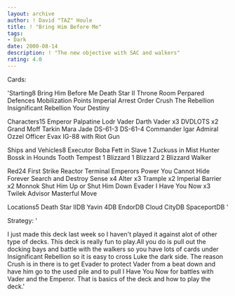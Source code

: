 ```yaml
---
layout: archive
author: ! David "TAZ" Houle
title: ! "Bring Him Before Me"
tags:
- Dark
date: 2000-08-14
description: ! "The new objective with SAC and walkers"
rating: 4.0
---
```

Cards: 

'Starting8
Bring Him Before Me
Death Star II Throne Room
Perpared Defences
Mobilization Points
Imperial Arrest Order
Crush The Rebellion
Insignificant Rebellion
Your Destiny

Characters15
Emperor Palpatine
Lodr Vader
Darth Vader x3
DVDLOTS x2
Grand Moff Tarkin
Mara Jade
DS-61-3
DS-61-4
Commander Igar
Admiral Ozzel
Officer Evax
IG-88 with Riot Gun


Ships and Vehicles8
Executor
Boba Fett in Slave 1
Zuckuss in Mist Hunter
Bossk in Hounds Tooth
Tempest 1
Blizzard 1
Blizzard 2
Blizzard Walker

Red24
First Strike
Reactor Terminal
Emperors Power
You Cannot Hide Forever
Search and Destroy
Sense x4
Alter x3
Trample x2
Imperial Barrier x2
Monnok
Shut Him Up or Shut Him Down
Evader
I Have You Now x3
Twilek Advisor
Masterful Move

Locations5
Death Star IIDB
Yavin 4DB
EndorDB
Cloud CityDB
SpaceportDB
'

Strategy: '

I just made this deck last week so I haven't played it against alot of other type of decks.
This deck is really fun to play.All you do is pull out the docking bays and battle with the walkers so you have lots of cards under Insignificant Rebellion so it is easy to cross Luke the dark side. The reason Crush is in there is to get Evader to protect Vader from a beat down and have him go to the used pile and to pull I Have You Now for battles with Vader and the Emperor.
That is basics of the deck and how to play the deck.'